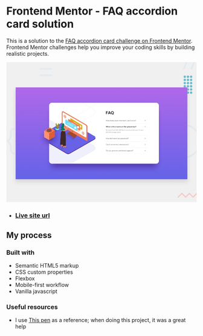 # Frontend Mentor - FAQ accordion card solution

This is a solution to the [FAQ accordion card challenge on Frontend Mentor](https://www.frontendmentor.io/challenges/faq-accordion-card-XlyjD0Oam). Frontend Mentor challenges help you improve your coding skills by building realistic projects.

![](/design/desktop-preview.jpg)

- ### [ Live site url](https://your-live-site-url.com)

## My process

### Built with

- Semantic HTML5 markup
- CSS custom properties
- Flexbox
- Mobile-first workflow
- Vanilla javascript

### Useful resources

- I use [This pen](https://codepen.io/kathykato/pen/MoZJom) as a reference; when doing this project, it was a great help
